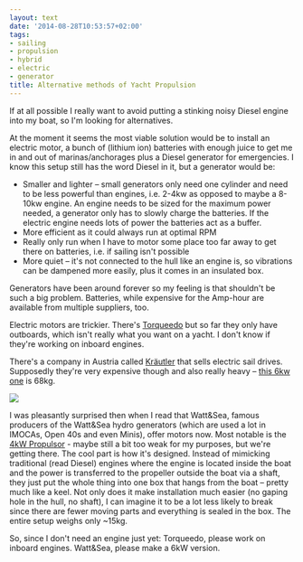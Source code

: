 ```yaml
---
layout: text
date: '2014-08-28T10:53:57+02:00'
tags:
- sailing
- propulsion
- hybrid
- electric
- generator
title: Alternative methods of Yacht Propulsion
---
```

If at all possible I really want to avoid putting a stinking noisy Diesel engine into my boat, so I'm looking for alternatives.

At the moment it seems the most viable solution would be to install an electric motor, a bunch of (lithium ion) batteries with enough juice to get me in and out of marinas/anchorages plus a Diesel generator for emergencies. I know this setup still has the word Diesel in it, but a generator would be:

* Smaller and lighter – small generators only need one cylinder and need to be less powerful than engines, i.e. 2-4kw as opposed to maybe a 8-10kw engine. An engine needs to be sized for the maximum power needed, a generator only has to slowly charge the batteries. If the electric engine needs lots of power the batteries act as a buffer.
* More efficient as it could always run at optimal RPM
* Really only run when I have to motor some place too far away to get there on batteries, i.e. if sailing isn't possible
* More quiet – it's not connected to the hull like an engine is, so vibrations can be dampened more easily, plus it comes in an insulated box.

Generators have been around forever so my feeling is that shouldn't be such a big problem. Batteries, while expensive for the Amp-hour are available from multiple suppliers, too.

Electric motors are trickier. There's [Torqueedo](http://www.torqeedo.com/) but so far they only have outboards, which isn't really what you want on a yacht. I don't know if they're working on inboard engines.

There's a company in Austria called [Kräutler](http://www.kraeutler.at/bootsmotoren.html) that sells electric sail drives. Supposedly they're very expensive though and also really heavy – [this 6kw one](http://www.kraeutler.at/motor_details_de/items/14.html) is 68kg.

![](https://31.media.tumblr.com/d544509e93328f86b396cfc3c550d675/tumblr_inline_nb0ds38lnn1qcydz0.png)

I was pleasantly surprised then when I read that Watt&Sea, famous producers of the Watt&Sea hydro generators (which are used a lot in IMOCAs, Open 40s and even Minis), offer motors now. Most notable is the [4kW Propulsor](http://www.wattandsea.com/en/4kw-propulsor) - maybe still a bit too weak for my purposes, but we're getting there. The cool part is how it's designed. Instead of mimicking traditional (read Diesel) engines where the engine is located inside the boat and the power is transferred to the propeller outside the boat via a shaft, they just put the whole thing into one box that hangs from the boat – pretty much like a keel. Not only does it make installation much easier (no gaping hole in the hull, no shaft), I can imagine it to be a lot less likely to break since there are fewer moving parts and everything is sealed in the box. The entire setup weighs only ~15kg.

So, since I don't need an engine just yet: Torqueedo, please work on inboard engines. Watt&Sea, please make a 6kW version. 
